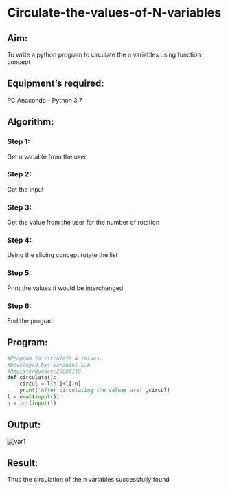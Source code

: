 # Circulate-the-values-of-N-variables

## Aim:

To write a python program to circulate the n variables using function concept

## Equipment’s required:

PC
Anaconda - Python 3.7

## Algorithm: 

### Step 1: 
Get n variable from the user

### Step 2: 
Get the input

### Step 3: 
Get the value from the user for the number of rotation

### Step 4: 
Using the slicing concept rotate the list

### Step 5:  
Print the values it would be interchanged

### Step 6: 
End the program

## Program:
```python
#Program to circulate N values.
#Developed by: Varshini S.A
#RegisterNumber:22009118
def circulate():
    circul = l[n:]+l[:n]
    print('After circulating the values are:',circul)
l = eval(input())
n = int(input())
```

## Output:
![var1](https://user-images.githubusercontent.com/119401150/213505518-50af2a93-b3e1-4baa-b775-9a1298e42653.jpeg)


## Result:

Thus the circulation of the n variables successfully found


